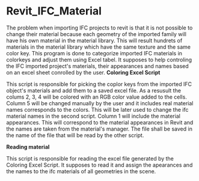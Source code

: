 # Revit_IFC_Material
The problem when importing IFC projects to revit is that it is not possible to change their material because each geometry of the imported family will have his own material in the material library. This will result hundrets of materials in the material library which have the same texture and the same color key.
This program is done to categorize imported IFC materials in colorkeys and adjust them using Excel tabel. It supposes to help controling the IFC imported project's materials, their appearances and names based on an excel sheet conrolled by the user.
**Coloring Excel Script**

This script is responsible for picking the coplor keys from the imported IFC object's materials and add them to a saved excel file.
As a resusult the colums 2, 3, 4 will be colored with an RGB color value added to the cells.
Column 5 will be changed manually by the user and it includes real material names corresponds to the colors.
This will be later used to change the ifc material names in the second script.
Column 1 will include the material appearances. This will correspond to the material appearances in Revit 
and the names are taken from the material's manager.
The file shall be saved in the name of the file that will be read by the other script.

**Reading material**

This script is responsible for reading the excel file generated by the Coloring Excel Script.
It supposes to read it and assign the apearances and the names to the ifc materials of all geometries in the scene.
